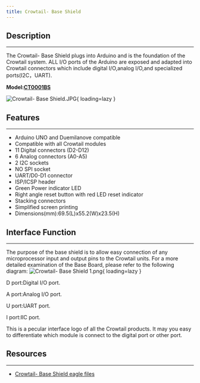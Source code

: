 ```yaml
---
title: Crowtail- Base Shield
---
```


## Description
-----------

The Crowtail- Base Shield plugs into Arduino and is the foundation of the Crowtail system. ALL I/O ports of the Arduino are exposed and adapted into Crowtail connectors which include digital I/O,analog I/O,and specialized ports(I2C，UART).

**Model:[CT0001BS](http://www.elecrow.com/crowtail-base-shield-p-1264.html)**

![Crowtail- Base Shield.JPG](https://wiki.elecrow.com/images/thumb/b/b9/Crowtail-_Base_Shield.JPG/500px-Crowtail-_Base_Shield.JPG){ loading=lazy }

## Features
--------

- Arduino UNO and Duemilanove compatible
- Compatible with all Crowtail modules
- 11 Digital connectors (D2-D12)
- 6 Analog connectors (A0-A5)
- 2 I2C sockets
- NO SPI socket
- UART/D0-D1 connector
- ISP/ICSP header
- Green Power indicator LED
- Right angle reset button with red LED reset indicator
- Stacking connectors
- Simplified screen printing
- Dimensions(mm):69.5(L)x55.2(W)x23.5(H)

## Interface Function
------------------

The purpose of the base shield is to allow easy connection of any microprocessor input and output pins to the Crowtail units. For a more detailed examination of the Base Board, please refer to the following diagram:
![Crowtail- Base Shield 1.png](https://wiki.elecrow.com/images/thumb/4/48/Crowtail-_Base_Shield_1.png/800px-Crowtail-_Base_Shield_1.png){ loading=lazy }

D port:Digital I/O port.

A port:Analog I/O port.

U port:UART port.

I port:IIC port.

This is a pecular interface logo of all the Crowtail products. It may you easy to differentiate which module is connect to the digital port or other port.

## Resources
---------

- [Crowtail- Base Shield eagle files](../../files/Crowtail-Base-Shield-Eagle-files-zip.md)